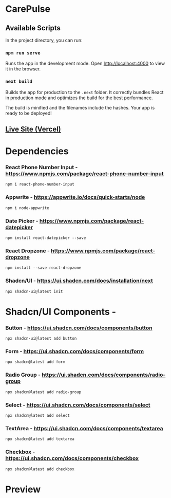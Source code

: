 # CarePulse

## Available Scripts
In the project directory, you can run:

### `npm run serve`

Runs the app in the development mode.
Open [http://localhost:4000](http://localhost:3000) to view it in the browser.

### `next build`

Builds the app for production to the `.next` folder.
It correctly bundles React in production mode and optimizes the build for the best performance.

The build is minified and the filenames include the hashes.
Your app is ready to be deployed!

## [Live Site (Vercel)](https://care-pulsee.vercel.app/)

# Dependencies

### React Phone Number Input - https://www.npmjs.com/package/react-phone-number-input
    npm i react-phone-number-input

### Appwrite - https://appwrite.io/docs/quick-starts/node
    npm i node-appwrite

### Date Picker - https://www.npmjs.com/package/react-datepicker
    npm install react-datepicker --save

### React Dropzone - https://www.npmjs.com/package/react-dropzone
    npm install --save react-dropzone



### Shadcn/UI - https://ui.shadcn.com/docs/installation/next
    npx shadcn-ui@latest init

# Shadcn/UI Components -

### Button - https://ui.shadcn.com/docs/components/button
    npx shadcn-ui@latest add button

### Form - https://ui.shadcn.com/docs/components/form
    npx shadcn@latest add form

### Radio Group - https://ui.shadcn.com/docs/components/radio-group
    npx shadcn@latest add radio-group

### Select - https://ui.shadcn.com/docs/components/select
    npx shadcn@latest add select

### TextArea - https://ui.shadcn.com/docs/components/textarea
    npx shadcn@latest add textarea

### Checkbox - https://ui.shadcn.com/docs/components/checkbox
    npx shadcn@latest add checkbox





# Preview
